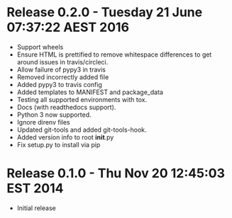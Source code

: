 # Release 0.2.0 - Tuesday 21 June  07:37:22 AEST 2016

- Support wheels
- Ensure HTML is prettified to remove whitespace differences to get around issues in travis/circleci.
- Allow failure of pypy3 in travis
- Removed incorrectly added file
- Added pypy3 to travis config
- Added templates to MANIFEST and package_data
- Testing all supported environments with tox.
- Docs (with readthedocs support).
- Python 3 now supported.
- Ignore direnv files
- Updated git-tools and added git-tools-hook.
- Added version info to root __init__.py
- Fix setup.py to install via pip

# Release 0.1.0 - Thu Nov 20 12:45:03 EST 2014

- Initial release


